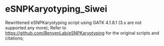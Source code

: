 # eSNPKaryotyping_Siwei
Rewrittened eSNPKaryotyping script using GATK 4.1.8.1 (3.x are not supported any more);
Refer to https://github.com/BenvenLab/eSNPKaryotyping for the original scripts and citations;

